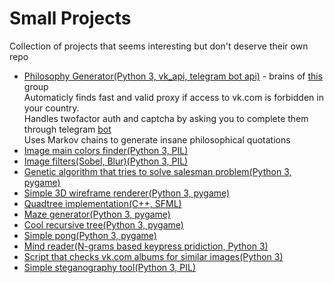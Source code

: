 # Small Projects  
Collection of projects that seems interesting but don't deserve their own repo

* [Philosophy Generator(Python 3, vk_api, telegram bot api)](./Philosophy-Generator) - brains of [this](https://vk.com/public155694172) group   
   Automaticly finds fast and valid proxy if access to vk.com is forbidden in your country.  
   Handles twofactor auth and captcha by asking you to complete them through telegram [bot](http://t.me/philopat_bot)  
   Uses Markov chains to generate insane philosophical quotations
* [Image main colors finder(Python 3, PIL)](./Color-Cluster/)
* [Image filters(Sobel, Blur)(Python 3, PIL)](./Filters/)
* [Genetic algorithm that tries to solve salesman problem(Python 3, pygame)](./Salesman)
* [Simple 3D wireframe renderer(Python 3, pygame)](./3D) 
* [Quadtree implementation(C++, SFML)](./Quadtree)
* [Maze generator(Python 3, pygame)](./Maze)
* [Cool recursive tree(Python 3, pygame)](./Rec-Tree)
* [Simple pong(Python 3, pygame)](./Pong)
* [Mind reader(N-grams based keypress pridiction, Python 3)](./Key-Predictor)
* [Script that checks vk.com albums for similar images(Python 3)](./Image-Search)
* [Simple steganography tool(Python 3, PIL)](./Steganography)

